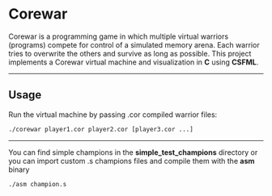 # Corewar

Corewar is a programming game in which multiple virtual warriors (programs) compete for control of a simulated memory arena. Each warrior tries to overwrite the others and survive as long as possible. This project implements a Corewar virtual machine and visualization in **C** using **CSFML**.

---

## Usage
Run the virtual machine by passing .cor compiled warrior files:
```bash
./corewar player1.cor player2.cor [player3.cor ...]
```
---

You can find simple champions in the **simple_test_champions** directory or you can import custom .s champions files and compile them with the **asm** binary
```bash
./asm champion.s
```
